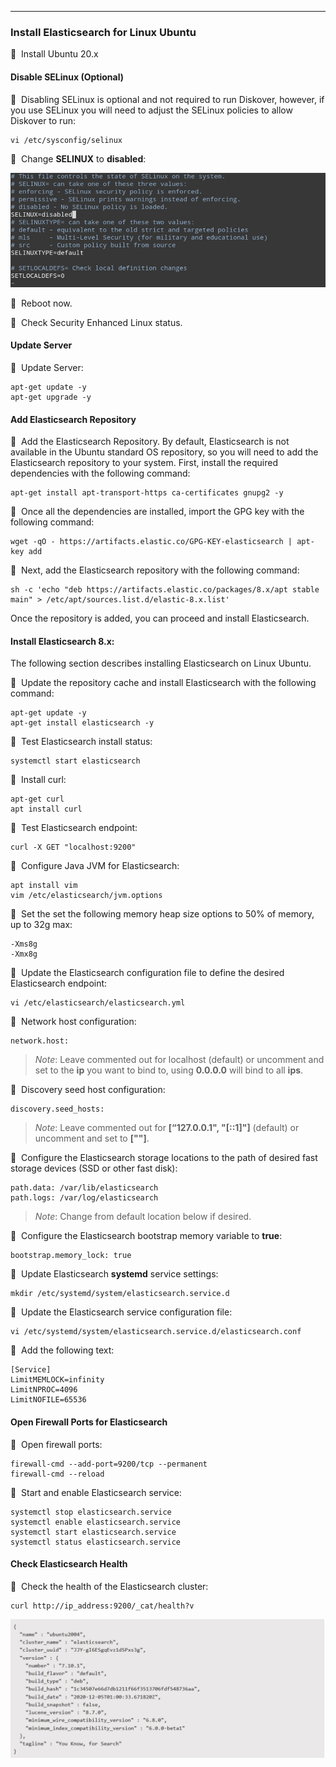 ___
### Install Elasticsearch for Linux Ubuntu

🔴 &nbsp;Install Ubuntu 20.x

#### Disable SELinux (Optional)

🔴 &nbsp;Disabling SELinux is optional and not required to run Diskover, however, if you use SELinux you will need to adjust the SELinux policies to allow Diskover to run:
```
vi /etc/sysconfig/selinux
```

🔴 &nbsp;Change **SELINUX** to **disabled**:

![Image: Disable SELinux for Elasticsearch](images/image_elasticsearch_install_for_linux_ubuntu_disable_selinux.png)

🔴 &nbsp;Reboot now.

🔴 &nbsp;Check Security Enhanced Linux status.

#### Update Server

🔴 &nbsp;Update Server:
```
apt-get update -y
apt-get upgrade -y
```

#### Add Elasticsearch Repository

🔴 &nbsp;Add the Elasticsearch Repository. By default, Elasticsearch is not available in the Ubuntu standard OS repository, so you will need to add the Elasticsearch repository to your system. First, install the required dependencies with the following command:
```
apt-get install apt-transport-https ca-certificates gnupg2 -y

```

🔴 &nbsp;Once all the dependencies are installed, import the GPG key with the following command:
```
wget -qO - https://artifacts.elastic.co/GPG-KEY-elasticsearch | apt-key add
```

🔴 &nbsp;Next, add the Elasticsearch repository with the following command:

```
sh -c 'echo "deb https://artifacts.elastic.co/packages/8.x/apt stable main" > /etc/apt/sources.list.d/elastic-8.x.list'

```

Once the repository is added, you can proceed and install Elasticsearch.

#### Install Elasticsearch 8.x:

The following section describes installing Elasticsearch on Linux Ubuntu.

🔴 &nbsp;Update the repository cache and install Elasticsearch with the following command:
```
apt-get update -y
apt-get install elasticsearch -y

```

🔴 &nbsp;Test Elasticsearch install status:
```
systemctl start elasticsearch

```

🔴 &nbsp;Install curl:
```
apt-get curl
apt install curl

```

🔴 &nbsp;Test Elasticsearch endpoint:
```
curl -X GET "localhost:9200"
```

🔴 &nbsp;Configure Java JVM for Elasticsearch:
```
apt install vim
vim /etc/elasticsearch/jvm.options
```

🔴 &nbsp;Set the set the following memory heap size options to 50% of memory, up to 32g max:
```
-Xms8g
-Xmx8g
```

🔴 &nbsp;Update the Elasticsearch configuration file to define the desired Elasticsearch endpoint:
```
vi /etc/elasticsearch/elasticsearch.yml
```

🔴 &nbsp;Network host configuration:
```
network.host:
```
> _Note_: Leave commented out for localhost (default) or uncomment and set to the  **ip**  you want to bind to, using  **0.0.0.0** will bind to all  **ips**.

🔴 &nbsp;Discovery seed host configuration:
```
discovery.seed_hosts:
```

>_Note_: Leave commented out for **[“127.0.0.1", "[::1]"]** (default) or uncomment and set to **["<host ip>"]**.

🔴 &nbsp;Configure the Elasticsearch storage locations to the path of desired fast storage devices (SSD or other fast disk):
```
path.data: /var/lib/elasticsearch
path.logs: /var/log/elasticsearch
```

>_Note_: Change from default location below if desired.

🔴 &nbsp;Configure the Elasticsearch bootstrap memory variable to **true**:
```
bootstrap.memory_lock: true
```
  
🔴 &nbsp;Update Elasticsearch **systemd** service settings:
```
mkdir /etc/systemd/system/elasticsearch.service.d
```
  
🔴 &nbsp;Update the Elasticsearch service configuration file:
```
vi /etc/systemd/system/elasticsearch.service.d/elasticsearch.conf
```
  
🔴 &nbsp;Add the following text:
```
[Service]
LimitMEMLOCK=infinity
LimitNPROC=4096
LimitNOFILE=65536
```

#### Open Firewall Ports for Elasticsearch
  
🔴 &nbsp;Open firewall ports:
```
firewall-cmd --add-port=9200/tcp --permanent
firewall-cmd --reload
```

🔴 &nbsp;Start and enable Elasticsearch service:
```
systemctl stop elasticsearch.service
systemctl enable elasticsearch.service
systemctl start elasticsearch.service
systemctl status elasticsearch.service
```

#### Check Elasticsearch Health

🔴 &nbsp;Check the health of the Elasticsearch cluster:
```
curl http://ip_address:9200/_cat/health?v
```

![Image: Elasticsearch Health Check](images/image_elasticsearch_install_for_linux_ubuntu_health_check.png)
